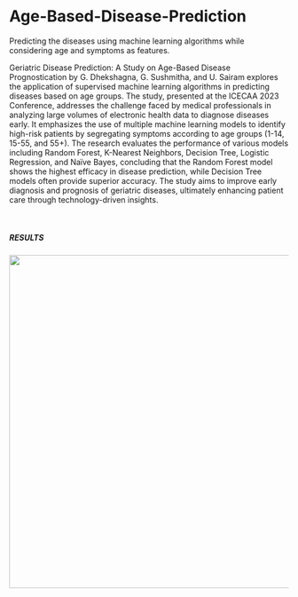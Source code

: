 # Age-Based-Disease-Prediction
Predicting the diseases using machine learning algorithms while considering age and symptoms as features.
<p>Geriatric Disease Prediction: A Study on Age-Based Disease Prognostication by G. Dhekshagna, G. Sushmitha, and U. Sairam explores the application of supervised machine learning algorithms in predicting diseases based on age groups. The study, presented at the ICECAA 2023 Conference, addresses the challenge faced by medical professionals in analyzing large volumes of electronic health data to diagnose diseases early. It emphasizes the use of multiple machine learning models to identify high-risk patients by segregating symptoms according to age groups (1-14, 15-55, and 55+). The research evaluates the performance of various models including Random Forest, K-Nearest Neighbors, Decision Tree, Logistic Regression, and Naïve Bayes, concluding that the Random Forest model shows the highest efficacy in disease prediction, while Decision Tree models often provide superior accuracy. The study aims to improve early diagnosis and prognosis of geriatric diseases, ultimately enhancing patient care through technology-driven insights.</p>

<br>
<h5>RESULTS</h5>
<img src=results.jpg width=600>
